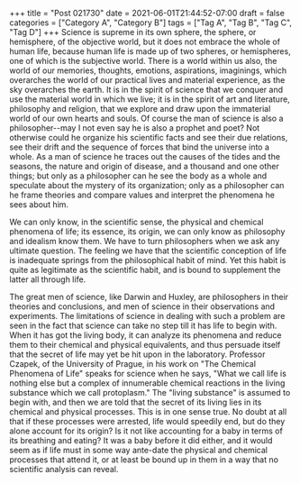 +++
title = "Post 021730"
date = 2021-06-01T21:44:52-07:00
draft = false
categories = ["Category A", "Category B"]
tags = ["Tag A", "Tag B", "Tag C", "Tag D"]
+++
Science is supreme in its own sphere, the sphere, or hemisphere, of the objective world, but it does not embrace the whole of human life, because human life is made up of two spheres, or hemispheres, one of which is the subjective world. There is a world within us also, the world of our memories, thoughts, emotions, aspirations, imaginings, which overarches the world of our practical lives and material experience, as the sky overarches the earth. It is in the spirit of science that we conquer and use the material world in which we live; it is in the spirit of art and literature, philosophy and religion, that we explore and draw upon the immaterial world of our own hearts and souls. Of course the man of science is also a philosopher--may I not even say he is also a prophet and poet? Not otherwise could he organize his scientific facts and see their due relations, see their drift and the sequence of forces that bind the universe into a whole. As a man of science he traces out the causes of the tides and the seasons, the nature and origin of disease, and a thousand and one other things; but only as a philosopher can he see the body as a whole and speculate about the mystery of its organization; only as a philosopher can he frame theories and compare values and interpret the phenomena he sees about him.

We can only know, in the scientific sense, the physical and chemical phenomena of life; its essence, its origin, we can only know as philosophy and idealism know them. We have to turn philosophers when we ask any ultimate question. The feeling we have that the scientific conception of life is inadequate springs from the philosophical habit of mind. Yet this habit is quite as legitimate as the scientific habit, and is bound to supplement the latter all through life.

The great men of science, like Darwin and Huxley, are philosophers in their theories and conclusions, and men of science in their observations and experiments. The limitations of science in dealing with such a problem are seen in the fact that science can take no step till it has life to begin with. When it has got the living body, it can analyze its phenomena and reduce them to their chemical and physical equivalents, and thus persuade itself that the secret of life may yet be hit upon in the laboratory. Professor Czapek, of the University of Prague, in his work on "The Chemical Phenomena of Life" speaks for science when he says, "What we call life is nothing else but a complex of innumerable chemical reactions in the living substance which we call protoplasm." The "living substance" is assumed to begin with, and then we are told that the secret of its living lies in its chemical and physical processes. This is in one sense true. No doubt at all that if these processes were arrested, life would speedily end, but do they alone account for its origin? Is it not like accounting for a baby in terms of its breathing and eating? It was a baby before it did either, and it would seem as if life must in some way ante-date the physical and chemical processes that attend it, or at least be bound up in them in a way that no scientific analysis can reveal.
